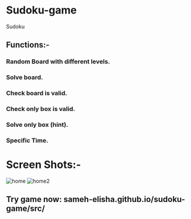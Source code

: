 # Sudoku-game
 Sudoku  
## Functions:-
### Random Board with different levels.
### Solve board.
### Check board is valid.
### Check only box is valid.
### Solve only box (hint).
### Specific Time.

# Screen Shots:-

![home](https://user-images.githubusercontent.com/67038060/161341338-48a72225-e67d-45e0-aed9-4c36f696e0ce.PNG)
![home2](https://user-images.githubusercontent.com/67038060/161341351-660db7ae-353c-4002-89be-56c3a1bb8b9f.PNG)

## Try game now: sameh-elisha.github.io/sudoku-game/src/
